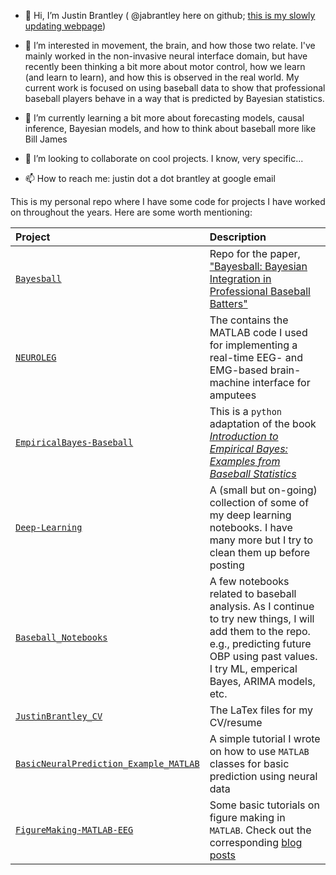 - 👋 Hi, I’m Justin Brantley ( @jabrantley here on github; [this is my slowly updating webpage](https://jabrantley.github.io/))

- 👀 I’m interested in movement, the brain, and how those two relate. I've mainly worked in the non-invasive neural interface domain, but have recently been thinking a bit more about motor control, how we learn (and learn to learn), and how this is observed in the real world. My current work is focused on using baseball data to show that professional baseball players behave in a way that is predicted by Bayesian statistics. 

- 🌱 I’m currently learning a bit more about forecasting models, causal inference, Bayesian models, and how to think about baseball more like Bill James

- 💞️ I’m looking to collaborate on cool projects. I know, very specific...

- 📫 How to reach me: justin dot a dot brantley at google email 

This is my personal repo where I have some code for projects I have worked on throughout the years. Here are some worth mentioning: 

| Project | Description | 
| :---    | :---        |
| [`Bayesball`](https://github.com/jabrantley/Bayesball)| Repo for the paper, ["Bayesball: Bayesian Integration in Professional Baseball Batters"](https://www.biorxiv.org/content/10.1101/2022.10.12.511934v1) |
| [`NEUROLEG`](https://github.com/jabrantley/NEUROLEG) | The contains the MATLAB code I used for implementing a real-time EEG- and EMG-based brain-machine interface for amputees | 
| [`EmpiricalBayes-Baseball`](https://github.com/jabrantley/EmpericalBayes-Baseball) | This is a `python` adaptation of the book [_Introduction to Empirical Bayes: Examples from Baseball Statistics_](https://drob.gumroad.com/l/empirical-bayes) |
| [`Deep-Learning`](https://github.com/jabrantley/Deep-Learning) | A (small but on-going) collection of some of my deep learning notebooks. I have many more but I try to clean them up before posting |
| [`Baseball_Notebooks`](https://github.com/jabrantley/Baseball_Notebooks) | A few notebooks related to baseball analysis. As I continue to try new things, I will add them to the repo. e.g., predicting future OBP using past values. I try ML, emperical Bayes, ARIMA models, etc. | 
| [`JustinBrantley_CV`](https://github.com/jabrantley/JustinBrantley_CV) | The LaTex files for my CV/resume |
| [`BasicNeuralPrediction_Example_MATLAB`](https://github.com/jabrantley/BasicNeuralPrediction_Example_MATLAB) | A simple tutorial I wrote on how to use `MATLAB` classes for basic prediction using neural data |
| [`FigureMaking-MATLAB-EEG`](https://github.com/jabrantley/FigureMaking-MATLAB-EEG) | Some basic tutorials on figure making in `MATLAB`. Check out the corresponding [blog posts](https://jabrantley.github.io/year-archive/) |


<!---
jabrantley/jabrantley is a ✨ special ✨ repository because its `README.md` (this file) appears on your GitHub profile.
You can click the Preview link to take a look at your changes.
--->
